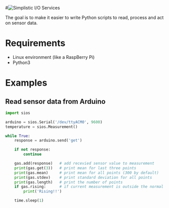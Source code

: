 #![Simplistic I/O Services](https://s3-eu-west-1.amazonaws.com/thomasjsn/public/github/sios/sios.png)

The goal is to make it easier to write Python scripts to read, process and act on sensor data.

# Requirements
* Linux environment (like a RaspBerry Pi)
* Python3

# Examples
## Read sensor data from Arduino

```python
import sios

arduino = sios.Serial('/dev/ttyACM0', 9600)
temperature = sios.Measurement()

while True:
    response = arduino.send('get')

    if not response:
        continue

    gas.add(response)   # add recevied sensor value to measurement
    print(gas.get(3))   # print mean for last three points
    print(gas.mean)     # print mean for all points (300 by default)
    print(gas.stdev)    # print standard deviation for all points
    print(gas.length)   # print the number of points
    if gas.rising:      # if current measurement is outside the normal distribution (3 sigma)
        print('Rising!!')

    time.sleep(1)
```
